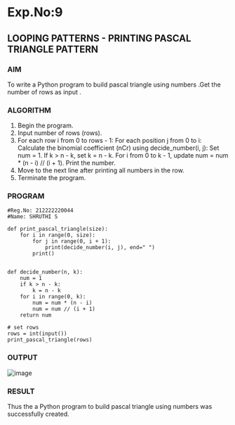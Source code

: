 # Exp.No:9
## LOOPING PATTERNS - PRINTING PASCAL TRIANGLE PATTERN

### AIM  

To write a Python program to build pascal triangle using numbers .Get the number of rows as input .

### ALGORITHM

1. Begin the program.  
2. Input number of rows (rows).
3. For each row i from 0 to rows - 1:
   For each position j from 0 to i:
     Calculate the binomial coefficient (nCr) using decide_number(i, j):
       Set num = 1.
       If k > n - k, set k = n - k.
       For i from 0 to k - 1, update num = num * (n - i) // (i + 1).
       Print the number.
4. Move to the next line after printing all numbers in the row.
5. Terminate the program.

### PROGRAM
```
#Reg.No: 212222220044
#Name: SHRUTHI S

def print_pascal_triangle(size):
    for i in range(0, size):
        for j in range(0, i + 1):
            print(decide_number(i, j), end=" ")
        print()


def decide_number(n, k):
    num = 1
    if k > n - k:
        k = n - k
    for i in range(0, k):
        num = num * (n - i)
        num = num // (i + 1)
    return num

# set rows
rows = int(input())
print_pascal_triangle(rows)

```

### OUTPUT

![image](https://github.com/user-attachments/assets/a6c23aae-f81d-4a6e-9b90-d3033a31dff8)

### RESULT

Thus the a Python program to build pascal triangle using numbers was successfully created.
